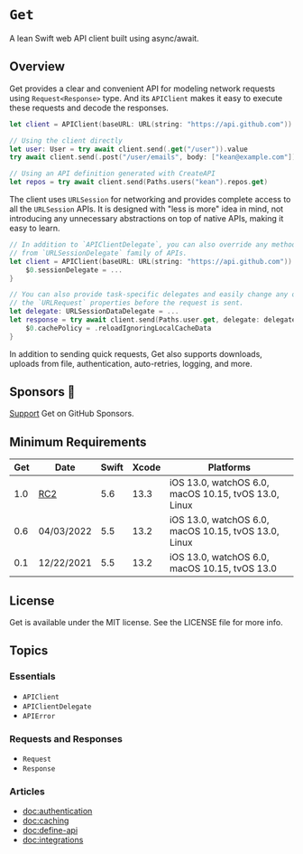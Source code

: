 # ``Get``

A lean Swift web API client built using async/await.

## Overview

Get provides a clear and convenient API for modeling network requests using `Request<Response>` type. And its `APIClient` makes it easy to execute these requests and decode the responses.

```swift
let client = APIClient(baseURL: URL(string: "https://api.github.com"))

// Using the client directly
let user: User = try await client.send(.get("/user")).value
try await client.send(.post("/user/emails", body: ["kean@example.com"]))

// Using an API definition generated with CreateAPI
let repos = try await client.send(Paths.users("kean").repos.get)
```

The client uses `URLSession` for networking and provides complete access to all the `URLSession` APIs. It is designed with "less is more" idea in mind, not introducing any unnecessary abstractions on top of native APIs, making it easy to learn.

```swift
// In addition to `APIClientDelegate`, you can also override any methods
// from `URLSessionDelegate` family of APIs.
let client = APIClient(baseURL: URL(string: "https://api.github.com")) {
    $0.sessionDelegate = ...
}

// You can also provide task-specific delegates and easily change any of
// the `URLRequest` properties before the request is sent.
let delegate: URLSessionDataDelegate = ...
let response = try await client.send(Paths.user.get, delegate: delegate) {
    $0.cachePolicy = .reloadIgnoringLocalCacheData
}
```

In addition to sending quick requests, Get also supports downloads, uploads from file, authentication, auto-retries, logging, and more.

## Sponsors 💖

[Support](https://github.com/sponsors/kean) Get on GitHub Sponsors.

## Minimum Requirements

| Get | Date       | Swift | Xcode | Platforms                                            |
|-----|------------|-------|-------|------------------------------------------------------|
| 1.0 | [RC2](https://github.com/kean/get/releases/tag/1.0.0-rc.2) | 5.6   | 13.3 | iOS 13.0, watchOS 6.0, macOS 10.15, tvOS 13.0, Linux |
| 0.6 | 04/03/2022 | 5.5   | 13.2  | iOS 13.0, watchOS 6.0, macOS 10.15, tvOS 13.0, Linux |
| 0.1 | 12/22/2021 | 5.5   | 13.2  | iOS 13.0, watchOS 6.0, macOS 10.15, tvOS 13.0        |

## License

Get is available under the MIT license. See the LICENSE file for more info.

## Topics

### Essentials

- ``APIClient``
- ``APIClientDelegate``
- ``APIError``

### Requests and Responses

- ``Request``
- ``Response``

### Articles

- <doc:authentication>
- <doc:caching>
- <doc:define-api>
- <doc:integrations>
